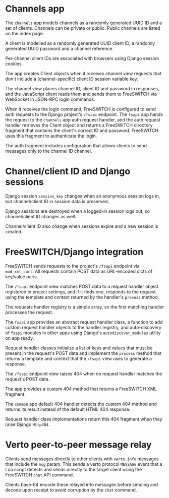 # Channels app

The `channels` app models
channels as
a randomly generated UUID ID
and a set of clients.
Channels can be private or public.
Public channels
are listed on the index page.

A client is modelled
as a randomly generated UUID client ID,
a randomly generated UUID password
and a channel reference.

Per-channel client IDs
are associated with browsers
using Django session cookies.

The app creates Client objects
when it receives channel view requests
that don't include
a (channel-specific) client ID
session variable key.

The channel view
places channel ID,
client ID and password
in responses,
and the JavaScript client reads them
and sends them to FreeSWITCH
via WebSocket
in JSON-RPC login commands.

When it receives the login command,
FreeSWITCH is configured to send auth requests
to the Django project's `/fsapi` endpoint.
The `fsapi` app hands the request
to the `channels` app auth request handler,
and the auth request handler
retrieves the Client object
and returns a FreeSWITCH directory fragment
that contains the client's correct ID and password.
FreeSWITCH uses this fragment
to authenticate the login.

The auth fragment
includes configuration
that allows clients to send messages
only to the channel ID channel.


# Channel/client ID and Django sessions

Django session `session_key` changes
when an anonymous session logs in,
but channel/client ID in session data
is preserved.

Django sessions are destroyed
when a logged-in session logs out,
so channel/client ID changes as well.

Channel/client ID also change
when sessions expire
and a new session is created.


# FreeSWITCH/Django integration

FreeSWITCH
sends requests to the project's `/fsapi` endpoint
via `mod_xml_curl`.
All requests contain POST data
as URL-encoded dicts of key/value pairs.

The `/fsapi` endpoint view
matches POST data
to a request handler object
registered in project settings,
and if it finds one,
responds to the request
using the template and context
returned by the handler's `process` method.

The requests handler registry
is a simple array,
so the first matching handler
processes the request.

The `fsapi` app provides
an abstract request handler class,
a function to add custom request handler objects
to the handler registry,
and auto-discovery of `fsapi` modules
in other apps
using Django's `autodiscover_modules` utility
on app ready.

Request handler classes
initialize a list of keys and values
that must be present in the request's POST data
and implement the `process` method
that returns a template and context
that the `/fsapi` view uses
to generate a response.

The `/fsapi` endpoint view
raises 404 when no request handler
matches the request's POST data.

The app provides
a custom 404 method
that returns
a FreeSWITCH XML fragment.

The `common` app default 404 handler
detects the custom 404 method
and returns its result
instead of the default HTML 404 response.

Request handler class implementations
return this 404 fragment
when they raise Django `Http404`.


# Verto peer-to-peer message relay

Clients send messages directly to other clients
with `verto.info` messages
that include the `msg` param.
This sends a verto protocol `MESSAGE` event
that a Lua script detects
and sends directly to the target client
using the FreeSWITCH `chat` API command.

Clients base-64 encode these relayed info messages
before sending and decode upon receipt
to avoid corruption by the `chat` command.
